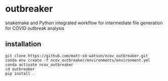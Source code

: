 # outbreaker

snakemake and Python integrated workflow for intermediate file generation for COVID outbreak analysis

## installation

```
git clone https://github.com/matt-sd-watson/ncov_outbreaker.git
conda env create -f ncov_outbreaker/environments/environment.yml
conda activate ncov_outbreaker
cd outbreaker
pip install . 
```


